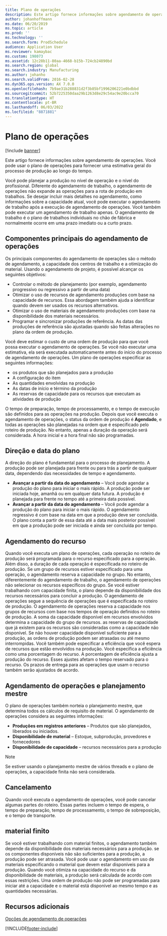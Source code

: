 ```yaml
---
title: Plano de operações
description: Este artigo fornece informações sobre agendamento de operações. Você pode usar o plano de operações para fornecer uma estimativa geral do processo de produção ao longo do tempo.
author: johanhoffmann
ms.date: 06/20/2019
ms.topic: article
ms.prod: ''
ms.technology: ''
ms.search.form: ProdSchedule
audience: Application User
ms.reviewer: kamaybac
ms.custom: 198073
ms.assetid: 12c28b11-80aa-4668-b15b-724cb24890bd
ms.search.region: global
ms.search.industry: Manufacturing
ms.author: johanho
ms.search.validFrom: 2016-02-28
ms.dyn365.ops.version: AX 7.0.0
ms.openlocfilehash: 7b9ae31b288831d2f3b85bf1996206221e0bdbbd
ms.sourcegitcommit: 52b7225350daa29b1263d8e29c54ac9e20bcca70
ms.translationtype: HT
ms.contentlocale: pt-BR
ms.lasthandoff: 06/03/2022
ms.locfileid: "8871881"
---
```

# <a name="operations-scheduling"></a>Plano de operações

[!include [banner](../includes/banner.md)]

Este artigo fornece informações sobre agendamento de operações. Você pode usar o plano de operações para fornecer uma estimativa geral do processo de produção ao longo do tempo.

Você pode planejar a produção no nível de operação e o nível do profissional. Diferente do agendamento de trabalho, o agendamento de operações não expande as operações para a rota de produção em trabalhos. Se desejar incluir mais detalhes no agendamento, como informações sobre a capacidade atual, você pode executar o agendamento de trabalho após a execução de agendamento de operações. Você também pode executar um agendamento de trabalho apenas. O agendamento de trabalho é o plano de trabalhos individuais no chão de fábrica e normalmente ocorre em uma prazo imediato ou a curto prazo.

## <a name="components-of-operations-scheduling"></a>Componentes principais do agendamento de operações
Os principais componentes do agendamento de operações são o método de agendamento, a capacidade dos centros de trabalho e a otimização do material. Usando o agendamento de projeto, é possível alcançar os seguintes objetivos:

-   Controlar o método de planejamento (por exemplo, agendamento progressivo ou regressivo a partir de uma data)
-   Otimizar o uso de recursos de agendamento produções com base na capacidade de recursos. Essa abordagem também ajuda a identificar quando devem ser usados os recursos alternativos.
-   Otimizar o uso de materiais de agendamento produções com base na disponibilidade dos materiais necessários.
-   Programar e sincronizar produções de referência. As datas das produções de referência são ajustadas quando são feitas alterações no plano da ordem de produção.

Você deve estimar o custo de uma ordem de produção para que você possa executar o agendamento de operações. Se você não executar uma estimativa, ela será executada automaticamente antes do início do processo de agendamento de operações. Um plano de operações especificar as seguintes informações:

-   os produtos que são planejados para a produção
-   A configuração do item
-   As quantidades envolvidas na produção
-   As datas de início e término da produção
-   As reservas de capacidade para os recursos que executam as atividades de produção

O tempo de preparação, tempo de processamento, e o tempo de execução são definidos para as operações na produção. Depois que você executa o agendamento de operações, o status da ordem de produção é **Agendado**, e todas as operações são planejadas na ordem que é especificado pelo roteiro de produção. No entanto, apenas a duração da operação será considerada. A hora inicial e a hora final não são programadas.

## <a name="scheduling-direction-and-date"></a>Direção e data do plano
A direção do plano é fundamental para o processo de planejamento. A produção pode ser planejada para frente ou para trás a partir de qualquer data, dependendo das necessidades de tempo e agendamento.

-   **Avançar a partir da data do agendamento** – Você pode agendar a produção do plano para iniciar o mais rápido. A produção pode ser iniciada hoje, amanhã ou em qualquer data futura. A produção é planejada para frente no tempo até a primeira data possível.
-   **Avançar a partir da data do agendamento** – Você pode agendar a produção do plano para iniciar o mais rápido. O agendamento regressivo é com base na data em que a produção deve ser concluída. O plano conta a partir de essa data até a data mais posterior possível em que a produção pode ser iniciada e ainda ser concluída por tempo.

## <a name="resource-scheduling"></a>Agendamento do recurso
Quando você executa um plano de operações, cada operação no roteiro de produção será programada para o recurso especificado para a operação. Além disso, a duração de cada operação é especificada no roteiro de produção. Se um grupo de recursos estiver especificado para uma operação, o agendamento reserva a capacidade no grupo. No entanto, diferentemente do agendamento de trabalho, o agendamento de operações não selecionar os recursos específicos do grupo. Se você estiver trabalhando com capacidade finita, o plano depende da disponibilidade dos recursos necessários para concluir a produção. O agendamento de operações segue a sequência de operações que é especificada no roteiro de produção. O agendamento de operações reserva a capacidade nos grupos de recursos com base nos tempos de operação definidos no roteiro de produção. A soma da capacidade disponível em recursos envolvidos determina a capacidade do grupo de recursos. as reservas de capacidade que já existem para os recursos são consideradas como a capacidade não disponível. Se não houver capacidade disponível suficiente para a produção, as ordens de produção podem ser atrasadas ou até mesmo interrompidas. Você também pode especificar a eficiência que você espera de recursos que estão envolvidos na produção. Você especifica a eficiência como uma porcentagem do recurso. A porcentagem de eficiência ajusta a produção do recurso. Esses ajustes afetam o tempo reservado para o recurso. Os prazos de entrega para as operações que usam o recurso também serão ajustados de acordo.

## <a name="operations-scheduling-and-master-planning"></a>Agendamento de operações e planejamento mestre
O plano de operações também norteia o planejamento mestre, que determina todos os cálculos de requisito de material. O agendamento de operações considera as seguintes informações:

-   **Produções em registros anteriores** – Produtos que são planejados, liberados ou iniciados.
-   **Disponibilidade de material** – Estoque, subprodução, provedores e fornecedores
-   **Disponibilidade de capacidade** – recursos necessários para a produção

> [!NOTE]
> Se estiver usando o planejamento mestre de vários threads e o plano de operações, a capacidade finita não será considerada. 

## <a name="cancellations"></a>Cancelamento
Quando você executa o agendamento de operações, você pode cancelar algumas partes do roteiro. Essas partes incluem o tempo de espera, o tempo de preparação, tempo de processamento, o tempo de sobreposição, e o tempo de transporte.

## <a name="finite-materials"></a>material finito
Se você estiver trabalhando com material finitos, o agendamento também depende da disponibilidade dos materiais necessários para a produção. se os componentes disponíveis não são suficientes para a produção, a produção pode ser atrasada. Você pode usar o agendamento em uso de materiais especificando o material que devem estar disponíveis para a produção. Quando você otimiza na capacidade do recurso e da disponibilidade de materiais, a produção será calculada de acordo com essas restrições. Uma ordem de produção não pode ser programadas para iniciar até a capacidade e o material está disponível ao mesmo tempo e as quantidades necessárias.

## <a name="additional-resources"></a>Recursos adicionais

[Opções de agendamento de operações](operation-scheduling-options.md)





[!INCLUDE[footer-include](../../includes/footer-banner.md)]